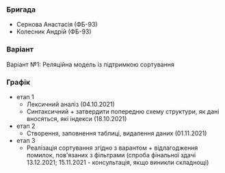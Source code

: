 ### Бригада
* Сернова Анастасія (ФБ-93)
* Колесник Андрій (ФБ-93)

### Варіант
Варіант №1: Реляційна модель із підтримкою сортування

### Графік
* етап 1
    * Лексичний аналіз (04.10.2021)
    * Синтаксичний + затвердити попередню схему структури, як дані вносяться, які індекси (18.10.2021)
* етап 2
    * Створення, заповнення таблиці, видалення даних (01.11.2021)
* етап 3
    * Реалізація сортування згідно з варантом + відлагодження помилок, пов'язаних з фільтрами (спроба фінальної здачі 13.12.2021; 15.11.2021 - консультація, якщо виникли складнощі)